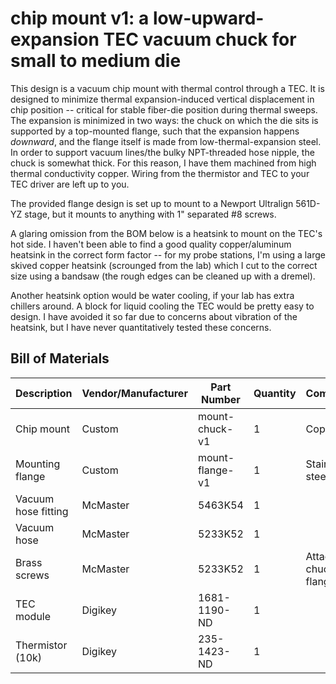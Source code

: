 # chip mount v1: a low-upward-expansion TEC vacuum chuck for small to medium die

This design is a vacuum chip mount with thermal control through a TEC.
It is designed to minimize thermal expansion-induced vertical displacement in chip position -- critical for stable fiber-die position during thermal sweeps.
The expansion is minimized in two ways: the chuck on which the die sits is supported by a top-mounted flange, such that the expansion happens _downward_, and the flange itself is made from low-thermal-expansion steel.
In order to support vacuum lines/the bulky NPT-threaded hose nipple, the chuck is somewhat thick.
For this reason, I have them machined from high thermal conductivity copper.
Wiring from the thermistor and TEC to your TEC driver are left up to you.

The provided flange design is set up to mount to a Newport Ultralign 561D-YZ stage, but it mounts to anything with 1" separated #8 screws.

A glaring omission from the BOM below is a heatsink to mount on the TEC's hot side.
I haven't been able to find a good quality copper/aluminum heatsink in the correct form factor -- for my probe stations, I'm using a large skived copper heatsink (scrounged from the lab) which I cut to the correct size using a bandsaw (the rough edges can be cleaned up with a dremel).

Another heatsink option would be water cooling, if your lab has extra chillers around.
A block for liquid cooling the TEC would be pretty easy to design.
I have avoided it so far due to concerns about vibration of the heatsink, but I have never quantitatively tested these concerns.


## Bill of Materials

| Description  | Vendor/Manufacturer | Part Number | Quantity | Comments |
| ------------- | ------------- | ------------- | ------------- | ---- |
| Chip mount 	|	Custom	|	 mount-chuck-v1		| 	1	| 	Copper 	|
| Mounting flange	|	Custom 	| 	mount-flange-v1	|	1	|	Stainless steel |
| Vacuum hose fitting | McMaster | 5463K54		|	1	|	|
| Vacuum hose 	 | McMaster | 5233K52		|	1	| 	|
| Brass screws 	 | McMaster | 5233K52		|	1	| Attach chuck to flange |
| TEC module 	|	Digikey	|	1681-1190-ND |	1	|	|
| Thermistor (10k) |	Digikey |	235-1423-ND | 1 |	|
